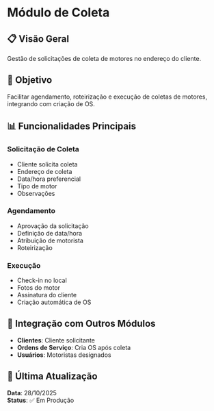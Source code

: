 # Módulo de Coleta

## 📋 Visão Geral

Gestão de solicitações de coleta de motores no endereço do cliente.

## 🎯 Objetivo

Facilitar agendamento, roteirização e execução de coletas de motores, integrando com criação de OS.

## 📊 Funcionalidades Principais

### Solicitação de Coleta
- Cliente solicita coleta
- Endereço de coleta
- Data/hora preferencial
- Tipo de motor
- Observações

### Agendamento
- Aprovação da solicitação
- Definição de data/hora
- Atribuição de motorista
- Roteirização

### Execução
- Check-in no local
- Fotos do motor
- Assinatura do cliente
- Criação automática de OS

## 🔗 Integração com Outros Módulos

- **Clientes**: Cliente solicitante
- **Ordens de Serviço**: Cria OS após coleta
- **Usuários**: Motoristas designados

## 📅 Última Atualização

**Data**: 28/10/2025  
**Status**: ✅ Em Produção
